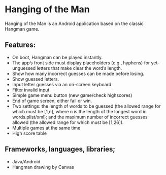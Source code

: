 Hanging of the Man
==========

Hanging of the Man is an Android application based on the classic Hangman game.




Features:
-------------
*	On boot, Hangman can be played instantly.
* The app’s front side must display placeholders (e.g., hyphens) for yet-unguessed letters that make clear the word’s length.
*	Show how many incorrect guesses can be made before losing.
*	Show guessed letters.
*	Input letter guesses via an on-screen keyboard.
*	Filter invalid input
*	Simple game menu button (new game/check highscores)
*	End of game screen, either fail or win.
*	Two settings: the length of words to be guessed (the allowed range for which must be [1,n], where n is the length of the longest word in words.plist/xml); and the maximum number of incorrect guesses allowed (the allowed range for which must be [1,26]).
*	Multiple games at the same time
*	High score table



Frameworks, languages, libraries;
-------------
* Java/Android
* Hangman drawing by Canvas

